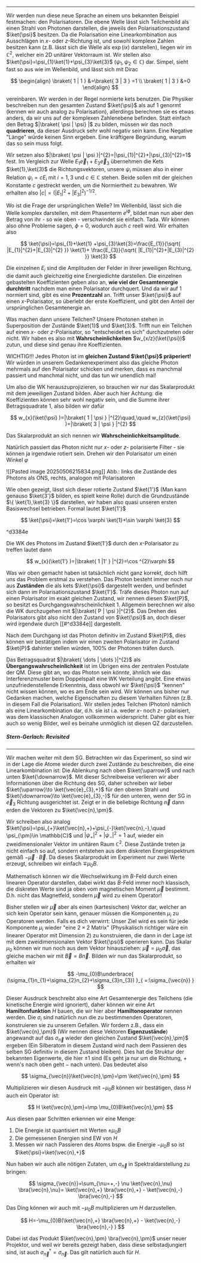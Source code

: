 ***

Wir werden nun diese neue Sprache an einem uns bekannten Beispiel festmachen: den Polarisatoren. Die ebene Welle lässt sich Teilchenbild als einen Strahl von Photonen darstellen, die jeweils den Polarisationszustand $\ket{\psi}$ besitzen. Da die Polarisation eine Linearkombination aus Ausschlägen in $x$- oder $z$-Richtung ist, und sowohl komplexe Zahlen besitzen kann (z.B. lässt sich die Welle als $\exp(ix)$ darstellen), liegen wir im $\mathbb{C}^{2}$, welcher ein 2D unitärer Vektorraum ist. Wir stellen also $\ket{\psi}=\psi_{1}\ket{1}+\psi_{3}\ket{3}$ ($\psi_{1},\psi_{2}\in \mathbb{C}$) dar. Simpel, sieht fast so aus wie im Wellenbild, und lässt sich mit Dirac

$$
\begin{align}
\braket{ 1 | 1 } &=\braket{ 3 | 3 } =1 \\
\braket{ 1 | 3 } &=0
\end{align}
$$

vereinbaren. Wir werden in der Regel normierte kets benutzen. Die Physiker beschreiben nun den gesamten Zustand $\ket{\psi}$ als auf $1$ genormt (kennen wir auch analog zu Polarisation), allerdings berechnen sie es etwas anders, da wir uns auf der komplexen Zahlenebene befinden. Statt einfach den Betrag $|\braket{ \psi | \psi} |$ zu bilden, müssen wir das noch **quadrieren**, da dieser Ausdruck sehr wohl negativ sein kann. Eine Negative "Länge" würde keinen Sinn ergeben. Eine kräftigere Begründung, warum das so sein muss folgt.

Wir setzen also $|\braket{ \psi | \psi }|^{2}=|\psi_{1}|^{2}+|\psi_{3}|^{2}=1$ fest. Im Vergleich zur Welle $E_{1}\vec{e}_{1}+E_{3}\vec{e}_{3}$ übernehmen die Kets $\ket{1},\ket{3}$ die Richtungsvektoren, unsere $\psi_{i}$ müssen also in einer Relation $\psi_{i}=cE_{i}$ mit $i=1,3$ und $c\in \mathbb{C}$ stehen. Beide sollen mit der gleichen Konstante $c$ gestreckt werden, um die Normiertheit zu bewahren. Wir erhalten also $|c|=(|E_{1}|^{2}+|E_{3}|^{2})^{-1/2}$.

Wo ist die Frage der ursprünglichen Welle? Im Wellenbild, lässt sich die Welle komplex darstellen, mit dem Phasenterm $e^{i\phi}$, bildet man nun aber den Betrag von ihr - so wie oben - verschwindet sie einfach. Tada. Wir können also ohne Probleme sagen, $\phi=0$, wodurch auch $c$ reell wird. Wir erhalten also

$$
\ket{\psi}=\psi_{1}+\ket{1} +\psi_{3}\ket{3}=\frac{E_{1}}{\sqrt{ |E_{1}|^{2}+|E_{3}|^{2} }}  \ket{1}+ \frac{E_{3}}{\sqrt{ |E_{1}|^{2}+|E_{3}|^{2} }} \ket{3}  
$$

Die einzelnen $E_{i}$ sind die Amplituden der Felder in ihrer jeweiligen Richtung, die damit auch gleichzeitig eine Energiedichte darstellen. Die einzelnen gebastelten Koeffizienten geben also an, **wie viel der Gesamtenergie durchtritt** nachdem man einen Polarisator durchquert. Und da wir auf $1$ normiert sind, gibt es eine **Prozentzahl** an. Trifft unser $\ket{\psi}$ auf einen $x$-Polarisator, so überlebt der erste Koeffizient, und gibt den Anteil der ursprünglichen Gesamtenergie an. 

Was machen dann unsere Teilchen? Unsere Photonen stehen in Superposition der Zustände $\ket{1}$ und $\ket{3}$. Trifft nun ein Teilchen auf einen $x$- oder $z$-Polarisator, so "entscheidet es sich" durchzutreten oder nicht. Wir haben es also mit **Wahrscheinlichkeiten** $w_{x/z}(\ket{\psi})$ zutun, und diese sind genau ihre Koeffizienten.

WICHTIG!!! Jedes Photon ist im **gleichen Zustand $\ket{\psi}$ präperiert!** Wir würden in unserem Gedankenexperiment also das gleiche Photon mehrmals auf den Polarisator schicken und merken, dass es manchmal passiert und manchmal nicht, und das tun wir unendlich mal!

Um also die WK herauszuprojizieren, so brauchen wir nur das Skalarprodukt mit dem jeweiligen Zustand bilden. Aber auch hier Achtung: die Koeffizienten können sehr wohl negativ sein, und die Summe ihrer Betragsquadrate $1$, also bilden wir dafür

$$
w_{x}(\ket{\psi} )=|\braket{ 1 | \psi } |^{2}\quad,\quad w_{z}(\ket{\psi} )=|\braket{ 3 | \psi } |^{2}
$$

Das Skalarprodukt an sich nennen wir **Wahrscheinlichkeitsamplitude**. 

Natürlich passiert das Photon nicht nur $x$- oder $z$- polarisierte Filter - sie können ja irgendwie rotiert sein. Drehen wir den Polarisator um einen Winkel $\varphi$

![[Pasted image 20250506215834.png]]
Abb.: links die Zustände des Photons als ONS, rechts, analogon mit Polarisatoren

Wie oben gezeigt, lässt sich dieser rotierte Zustand $\ket{1'}$ (Man kann genauso $\ket{3'}$ bilden, es spielt keine Rolle) durch die Grundzustände $\{ \ket{1},\ket{3} \}$ darstellen, wir haben also quasi unseren ersten Basiswechsel betrieben. Formal lautet $\ket{1'}$

$$
\ket{\psi}=\ket{1'}=\cos \varphi \ket{1}+\sin \varphi \ket{3}    
$$

^d3384e

Die WK des Photons im Zustand $\ket{1'}$ durch den $x$-Polarisator zu treffen lautet dann

$$
w_{x}(\ket{1'} )=|\braket{ 1 |1'  } |^{2}=\cos ^{2}\varphi
$$

Was wir oben gemacht haben ist tatsächlich nicht ganz korrekt, doch hilft uns das Problem erstmal zu verstehen. Das Photon besteht immer noch nur aus **Zuständen** die als kets $\ket{\psi}$ dargestellt werden, und befindet sich dann im Polarisationszustand $\ket{1'}$. Träfe dieses Photon nun auf einen Polarisator im exakt gleichen Zustand, wir nennen diesen $\ket{P}$, so besitzt es Durchgangswahrscheinlichkeit $1$. Allgemein berechnen wir also die WK durchzugehen mit $|\braket{ P | \psi }|^{2}$. Das Drehen des Polarisators gibt also nicht den Zustand von $\ket{\psi}$ an, doch dieser wird irgendwie durch [[#^d3384e]] dargestellt.

Nach dem Durchgang ist das Photon definitiv im Zustand $\ket{P}$, dies können wir bestätigen indem wir einen zweiten Polarisator im Zustand $\ket{P}$ dahinter stellen würden, 100% der Photonen träfen durch.

Das Betragsquadrat $|\braket{ \dots | \dots }|^{2}$ als **Übergangswahrscheinlichkeit** ist im Übrigen eins der zentralen Postulate der QM. Diese gibt an, wo das Photon sein *könnte*, ähnlich wie das Interferenzmuster beim Doppelspalt eine WK Verteilung angibt. Eine etwas unzufriedenstellende Erkenntnis, dass obwohl wir $\ket{\psi}$ "kennen" nicht wissen können, wo es am Ende sein wird. Wir können uns bisher nur Gedanken machen, welche Eigenschaften zu diesem Verhalten führen (z.B. in diesem Fall die Polarisation). Wir stellen jedes Teilchen (Photon) nämlich als eine Linearkombination dar, d.h. sie ist i.a. weder $x$- noch $z$- polarisiert, was dem klassischen Analogon vollkommen widerspricht. Daher gibt es hier auch so wenig Bilder, weil es beinahe unmöglich ist diesen QZ darzustellen.

##### Stern-Gerlach: Revisited
***

Wir machen weiter mit dem SG. Betrachten wir das Experiment, so sind wir in der Lage die Atome wieder durch zwei Zustände zu beschreiben, die eine Linearkombination ist: Die Ablenkung nach oben $\ket{\uparrow}$ und nach unten $\ket{\downarrow}$. Mit dieser Schreibweise verlieren wir aber Informationen über die Richtung des SG, daher schreiben wir lieber $\ket{\uparrow}\to \ket{\vec{e}_{3},+}$ für den oberen Strahl und $\ket{\downarrow}\to \ket{\vec{e}_{3},-}$ für den unteren, wenn der SG in $\vec{e}_{3}$ Richtung ausgerichtet ist. Zeigt er in die beliebige Richtung $\vec{n}$ dann erden die Vektoren zu $\ket{\vec{n},\pm}$. 

Wir schreiben also analog $\ket{\psi}=\psi_{+}\ket{\vec{n},+}+\psi_{-}\ket{\vec{n},-},\quad \psi_{\pm}\in \mathbb{C}$ und $|\psi_{+}|^{2}+|\psi_{-}|^{2}=1$ auf, wieder ein zweidimensionaler Vektor im unitären Raum $\mathbb{C}^{2}$. Diese Zustände treten ja nicht einfach so auf, sondern entstehen aus dem diskreten Energiespektrum gemäß $-\vec{\mu}\cdot \vec{B}$. Da dieses Skalarprodukt im Experiment nur zwei Werte erzeugt, schreiben wir einfach $\mp \mu_{0}B$. 

Mathematisch können wir die Wechselwirkung im $B$-Feld durch einen linearen Operator darstellen, dabei wirkt das $B$-Feld immer noch klassisch, die diskreten Werte sind ja oben vom magnetischen Moment $\vec{\mu}$ bestimmt. D.h. nicht das Magnetfeld, sondern $\vec{\mu}$ wird zu einem Operator!

Bisher stellen wir $\vec{\mu}$ aber als einen (kartesischen) Vektor dar, welcher an sich kein Operator sein kann, genauer müssen die Komponenten $\mu_{i}$ zu Operatoren werden. Falls es dich verwirrt: Unser Ziel wird es sein für jede Komponente $\mu_{i}$ wieder "eine $2\times 2$ Matrix" (Physikalisch richtiger wäre ein linearer Operator mit Dimension 2) zu konstruieren, die dann in der Lage ist mit dem zweidimensionalen Vektor $\ket{\psi}$ operieren kann. Das Skalar $\mu_{0}$ können wir nun noch aus dem Vektor hinausziehen: $\vec{\mu}=\mu_{0}\vec{\sigma}$, das gleiche machen wir mit $\vec{B}=B\vec{n}$. Bilden wir nun das Skalarprodukt, so erhalten wir

$$
-\mu_{0}B\underbrace{ (\sigma_{1}n_{1}+\sigma_{2}n_{2}+\sigma_{3}n_{3}) }_{ =:\sigma_{\vec{n}} }
$$

Dieser Ausdruck beschreibt also eine Art Gesamtenergie des Teilchens (die kinetische Energie wird ignoriert), daher können wir eine Art **Hamiltonfunktion** $H$ bauen, die wir hier aber **Hamiltonoperator** nennen werden. Die $\sigma_{i}$ sind natürlich nun die zu bestimmenden Operatoren, konstruieren sie zu unserem Gefallen. Wir fordern z.B., dass ein $\ket{\vec{n},\pm}$ (Wir nennen diese Vektoren **Eigenzustände**) angewandt auf das $\sigma_{\vec{n}}$ wieder den gleichen Zustand $\ket{\vec{n},\pm}$ ergeben (Ein Silberatom in diesem Zustand wird nach dem Passieren des selben SG definitiv in diesem Zustand bleiben). Dies hat die Struktur der bekannten Eigenwerte, die hier $\pm 1$ sind (Es geht ja nur um die Richtung, $+$ wenn's nach oben geht $-$ nach unten). Das bedeutet also

$$
\sigma_{\vec{n}}\ket{\vec{n},\pm}=\pm \ket{\vec{n},\pm} 
$$

Multiplizieren wir diesen Ausdruck mit $-\mu_{0} B$ können wir bestätigen, dass $H$ auch ein Operator ist:

$$
H \ket{\vec{n},\pm}=\mp \mu_{0}B\ket{\vec{n},\pm} 
$$

Aus diesen paar Schritten erkennen wir eine Menge:

1. Die Energie ist quantisiert mit Werten $\pm \mu_{0}B$
2. Die gemessenen Energien sind EW von $H$
3. Messen wir nach Passieren des Atoms bspw. die Energie $-\mu_{0}B$ so ist $\ket{\psi}=\ket{\vec{n},+}$ 

Nun haben wir auch alle nötigen Zutaten, um $\sigma_{\vec{n}}$ in Spektraldarstellung zu bringen:

$$
\sigma_{\vec{n}}=\sum_{\nu=+,-} \nu \ket{\vec{n},\nu} \bra{\vec{n},\nu}= \ket{\vec{n},+} \bra{\vec{n},+} - \ket{\vec{n},-} \bra{\vec{n},-} 
$$

Das Ding können wir auch mit $-\mu_{0}B$ multiplizieren um $H$ darzustellen.

$$
H=-\mu_{0}B(\ket{\vec{n},+} \bra{\vec{n},+} - \ket{\vec{n},-} \bra{\vec{n},-} )
$$

Dabei ist das Produkt $\ket{\vec{n},\pm} \bra{\vec{n},\pm}$ unser neuer Projektor, und weil wir bereits gezeigt haben, dass diese selbstadjungiert sind, ist auch $\sigma_{\vec{n}}^{\dagger}=\sigma_{\vec{n}}$. Das gilt natürlich auch für $H$.

